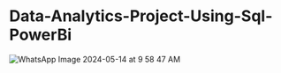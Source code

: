 # Data-Analytics-Project-Using-Sql-PowerBi

![WhatsApp Image 2024-05-14 at 9 58 47 AM](https://github.com/Mansi1504/Data-Analytics-Project-Using-Sql-PowerBi/assets/109615754/bdc3547b-9826-4430-a330-45bd236e0947)
